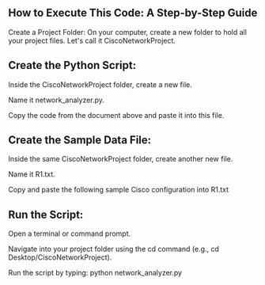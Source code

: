 ## How to Execute This Code: A Step-by-Step Guide
Create a Project Folder: On your computer, create a new folder to hold all your project files. Let's call it CiscoNetworkProject.

## Create the Python Script:

Inside the CiscoNetworkProject folder, create a new file.

Name it network_analyzer.py.

Copy the code from the document above and paste it into this file.

## Create the Sample Data File:

Inside the same CiscoNetworkProject folder, create another new file.

Name it R1.txt.

Copy and paste the following sample Cisco configuration into R1.txt

## Run the Script:

Open a terminal or command prompt.

Navigate into your project folder using the cd command (e.g., cd Desktop/CiscoNetworkProject).

Run the script by typing: python network_analyzer.py


